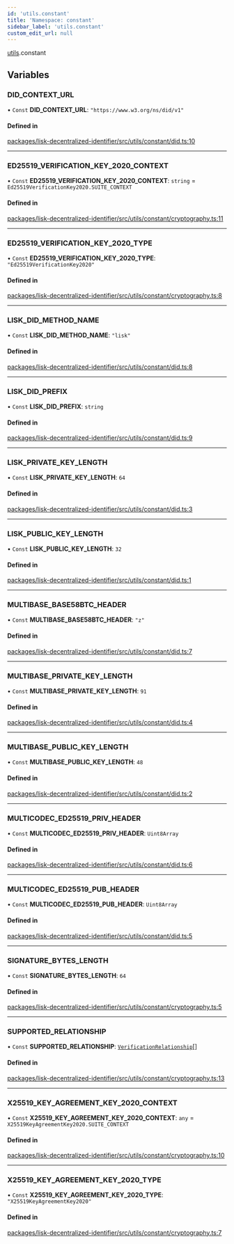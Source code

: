```yaml
---
id: 'utils.constant'
title: 'Namespace: constant'
sidebar_label: 'utils.constant'
custom_edit_url: null
---
```


[utils](utils.md).constant

## Variables

### DID_CONTEXT_URL

• `Const` **DID_CONTEXT_URL**: `"https://www.w3.org/ns/did/v1"`

#### Defined in

[packages/lisk-decentralized-identifier/src/utils/constant/did.ts:10](https://github.com/aldhosutra/lisk-did/blob/e2098a6/packages/lisk-decentralized-identifier/src/utils/constant/did.ts#L10)

---

### ED25519_VERIFICATION_KEY_2020_CONTEXT

• `Const` **ED25519_VERIFICATION_KEY_2020_CONTEXT**: `string` = `Ed25519VerificationKey2020.SUITE_CONTEXT`

#### Defined in

[packages/lisk-decentralized-identifier/src/utils/constant/cryptography.ts:11](https://github.com/aldhosutra/lisk-did/blob/e2098a6/packages/lisk-decentralized-identifier/src/utils/constant/cryptography.ts#L11)

---

### ED25519_VERIFICATION_KEY_2020_TYPE

• `Const` **ED25519_VERIFICATION_KEY_2020_TYPE**: `"Ed25519VerificationKey2020"`

#### Defined in

[packages/lisk-decentralized-identifier/src/utils/constant/cryptography.ts:8](https://github.com/aldhosutra/lisk-did/blob/e2098a6/packages/lisk-decentralized-identifier/src/utils/constant/cryptography.ts#L8)

---

### LISK_DID_METHOD_NAME

• `Const` **LISK_DID_METHOD_NAME**: `"lisk"`

#### Defined in

[packages/lisk-decentralized-identifier/src/utils/constant/did.ts:8](https://github.com/aldhosutra/lisk-did/blob/e2098a6/packages/lisk-decentralized-identifier/src/utils/constant/did.ts#L8)

---

### LISK_DID_PREFIX

• `Const` **LISK_DID_PREFIX**: `string`

#### Defined in

[packages/lisk-decentralized-identifier/src/utils/constant/did.ts:9](https://github.com/aldhosutra/lisk-did/blob/e2098a6/packages/lisk-decentralized-identifier/src/utils/constant/did.ts#L9)

---

### LISK_PRIVATE_KEY_LENGTH

• `Const` **LISK_PRIVATE_KEY_LENGTH**: `64`

#### Defined in

[packages/lisk-decentralized-identifier/src/utils/constant/did.ts:3](https://github.com/aldhosutra/lisk-did/blob/e2098a6/packages/lisk-decentralized-identifier/src/utils/constant/did.ts#L3)

---

### LISK_PUBLIC_KEY_LENGTH

• `Const` **LISK_PUBLIC_KEY_LENGTH**: `32`

#### Defined in

[packages/lisk-decentralized-identifier/src/utils/constant/did.ts:1](https://github.com/aldhosutra/lisk-did/blob/e2098a6/packages/lisk-decentralized-identifier/src/utils/constant/did.ts#L1)

---

### MULTIBASE_BASE58BTC_HEADER

• `Const` **MULTIBASE_BASE58BTC_HEADER**: `"z"`

#### Defined in

[packages/lisk-decentralized-identifier/src/utils/constant/did.ts:7](https://github.com/aldhosutra/lisk-did/blob/e2098a6/packages/lisk-decentralized-identifier/src/utils/constant/did.ts#L7)

---

### MULTIBASE_PRIVATE_KEY_LENGTH

• `Const` **MULTIBASE_PRIVATE_KEY_LENGTH**: `91`

#### Defined in

[packages/lisk-decentralized-identifier/src/utils/constant/did.ts:4](https://github.com/aldhosutra/lisk-did/blob/e2098a6/packages/lisk-decentralized-identifier/src/utils/constant/did.ts#L4)

---

### MULTIBASE_PUBLIC_KEY_LENGTH

• `Const` **MULTIBASE_PUBLIC_KEY_LENGTH**: `48`

#### Defined in

[packages/lisk-decentralized-identifier/src/utils/constant/did.ts:2](https://github.com/aldhosutra/lisk-did/blob/e2098a6/packages/lisk-decentralized-identifier/src/utils/constant/did.ts#L2)

---

### MULTICODEC_ED25519_PRIV_HEADER

• `Const` **MULTICODEC_ED25519_PRIV_HEADER**: `Uint8Array`

#### Defined in

[packages/lisk-decentralized-identifier/src/utils/constant/did.ts:6](https://github.com/aldhosutra/lisk-did/blob/e2098a6/packages/lisk-decentralized-identifier/src/utils/constant/did.ts#L6)

---

### MULTICODEC_ED25519_PUB_HEADER

• `Const` **MULTICODEC_ED25519_PUB_HEADER**: `Uint8Array`

#### Defined in

[packages/lisk-decentralized-identifier/src/utils/constant/did.ts:5](https://github.com/aldhosutra/lisk-did/blob/e2098a6/packages/lisk-decentralized-identifier/src/utils/constant/did.ts#L5)

---

### SIGNATURE_BYTES_LENGTH

• `Const` **SIGNATURE_BYTES_LENGTH**: `64`

#### Defined in

[packages/lisk-decentralized-identifier/src/utils/constant/cryptography.ts:5](https://github.com/aldhosutra/lisk-did/blob/e2098a6/packages/lisk-decentralized-identifier/src/utils/constant/cryptography.ts#L5)

---

### SUPPORTED_RELATIONSHIP

• `Const` **SUPPORTED_RELATIONSHIP**: [`VerificationRelationship`](../modules.md#verificationrelationship)[]

#### Defined in

[packages/lisk-decentralized-identifier/src/utils/constant/cryptography.ts:13](https://github.com/aldhosutra/lisk-did/blob/e2098a6/packages/lisk-decentralized-identifier/src/utils/constant/cryptography.ts#L13)

---

### X25519_KEY_AGREEMENT_KEY_2020_CONTEXT

• `Const` **X25519_KEY_AGREEMENT_KEY_2020_CONTEXT**: `any` = `X25519KeyAgreementKey2020.SUITE_CONTEXT`

#### Defined in

[packages/lisk-decentralized-identifier/src/utils/constant/cryptography.ts:10](https://github.com/aldhosutra/lisk-did/blob/e2098a6/packages/lisk-decentralized-identifier/src/utils/constant/cryptography.ts#L10)

---

### X25519_KEY_AGREEMENT_KEY_2020_TYPE

• `Const` **X25519_KEY_AGREEMENT_KEY_2020_TYPE**: `"X25519KeyAgreementKey2020"`

#### Defined in

[packages/lisk-decentralized-identifier/src/utils/constant/cryptography.ts:7](https://github.com/aldhosutra/lisk-did/blob/e2098a6/packages/lisk-decentralized-identifier/src/utils/constant/cryptography.ts#L7)
